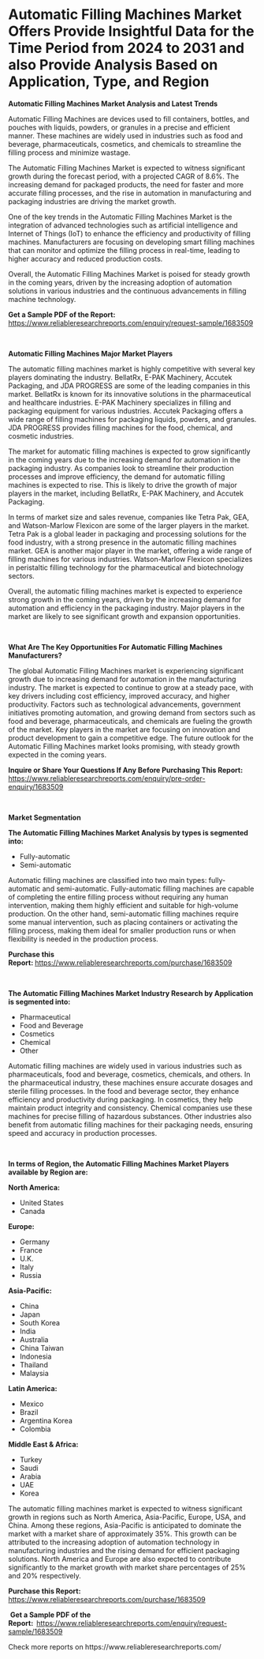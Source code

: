 <p><h1>Automatic Filling Machines Market Offers Provide Insightful Data for the Time Period from 2024 to 2031 and also Provide Analysis Based on Application, Type, and Region</h1></p><p><strong>Automatic Filling Machines Market Analysis and Latest Trends</strong></p>
<p><p>Automatic Filling Machines are devices used to fill containers, bottles, and pouches with liquids, powders, or granules in a precise and efficient manner. These machines are widely used in industries such as food and beverage, pharmaceuticals, cosmetics, and chemicals to streamline the filling process and minimize wastage.</p><p>The Automatic Filling Machines Market is expected to witness significant growth during the forecast period, with a projected CAGR of 8.6%. The increasing demand for packaged products, the need for faster and more accurate filling processes, and the rise in automation in manufacturing and packaging industries are driving the market growth.</p><p>One of the key trends in the Automatic Filling Machines Market is the integration of advanced technologies such as artificial intelligence and Internet of Things (IoT) to enhance the efficiency and productivity of filling machines. Manufacturers are focusing on developing smart filling machines that can monitor and optimize the filling process in real-time, leading to higher accuracy and reduced production costs.</p><p>Overall, the Automatic Filling Machines Market is poised for steady growth in the coming years, driven by the increasing adoption of automation solutions in various industries and the continuous advancements in filling machine technology.</p></p>
<p><strong>Get a Sample PDF of the Report:&nbsp;</strong> <a href="https://www.reliableresearchreports.com/enquiry/request-sample/1683509">https://www.reliableresearchreports.com/enquiry/request-sample/1683509</a></p>
<p>&nbsp;</p>
<p><strong>Automatic Filling Machines Major Market Players</strong></p>
<p><p>The automatic filling machines market is highly competitive with several key players dominating the industry. BellatRx, E-PAK Machinery, Accutek Packaging, and JDA PROGRESS are some of the leading companies in this market. BellatRx is known for its innovative solutions in the pharmaceutical and healthcare industries. E-PAK Machinery specializes in filling and packaging equipment for various industries. Accutek Packaging offers a wide range of filling machines for packaging liquids, powders, and granules. JDA PROGRESS provides filling machines for the food, chemical, and cosmetic industries.</p><p>The market for automatic filling machines is expected to grow significantly in the coming years due to the increasing demand for automation in the packaging industry. As companies look to streamline their production processes and improve efficiency, the demand for automatic filling machines is expected to rise. This is likely to drive the growth of major players in the market, including BellatRx, E-PAK Machinery, and Accutek Packaging.</p><p>In terms of market size and sales revenue, companies like Tetra Pak, GEA, and Watson-Marlow Flexicon are some of the larger players in the market. Tetra Pak is a global leader in packaging and processing solutions for the food industry, with a strong presence in the automatic filling machines market. GEA is another major player in the market, offering a wide range of filling machines for various industries. Watson-Marlow Flexicon specializes in peristaltic filling technology for the pharmaceutical and biotechnology sectors.</p><p>Overall, the automatic filling machines market is expected to experience strong growth in the coming years, driven by the increasing demand for automation and efficiency in the packaging industry. Major players in the market are likely to see significant growth and expansion opportunities.</p></p>
<p>&nbsp;</p>
<p><strong>What Are The Key Opportunities For Automatic Filling Machines Manufacturers?</strong></p>
<p><p>The global Automatic Filling Machines market is experiencing significant growth due to increasing demand for automation in the manufacturing industry. The market is expected to continue to grow at a steady pace, with key drivers including cost efficiency, improved accuracy, and higher productivity. Factors such as technological advancements, government initiatives promoting automation, and growing demand from sectors such as food and beverage, pharmaceuticals, and chemicals are fueling the growth of the market. Key players in the market are focusing on innovation and product development to gain a competitive edge. The future outlook for the Automatic Filling Machines market looks promising, with steady growth expected in the coming years.</p></p>
<p><strong>Inquire or Share Your Questions If Any Before Purchasing This Report:</strong> <a href="https://www.reliableresearchreports.com/enquiry/pre-order-enquiry/1683509">https://www.reliableresearchreports.com/enquiry/pre-order-enquiry/1683509</a></p>
<p>&nbsp;</p>
<p><strong>Market Segmentation</strong></p>
<p><strong>The Automatic Filling Machines Market Analysis by types is segmented into:</strong></p>
<p><ul><li>Fully-automatic</li><li>Semi-automatic</li></ul></p>
<p><p>Automatic filling machines are classified into two main types: fully-automatic and semi-automatic. Fully-automatic filling machines are capable of completing the entire filling process without requiring any human intervention, making them highly efficient and suitable for high-volume production. On the other hand, semi-automatic filling machines require some manual intervention, such as placing containers or activating the filling process, making them ideal for smaller production runs or when flexibility is needed in the production process.</p></p>
<p><strong>Purchase this Report:&nbsp;</strong><a href="https://www.reliableresearchreports.com/purchase/1683509">https://www.reliableresearchreports.com/purchase/1683509</a></p>
<p>&nbsp;</p>
<p><strong>The Automatic Filling Machines Market Industry Research by Application is segmented into:</strong></p>
<p><ul><li>Pharmaceutical</li><li>Food and Beverage</li><li>Cosmetics</li><li>Chemical</li><li>Other</li></ul></p>
<p><p>Automatic filling machines are widely used in various industries such as pharmaceuticals, food and beverage, cosmetics, chemicals, and others. In the pharmaceutical industry, these machines ensure accurate dosages and sterile filling processes. In the food and beverage sector, they enhance efficiency and productivity during packaging. In cosmetics, they help maintain product integrity and consistency. Chemical companies use these machines for precise filling of hazardous substances. Other industries also benefit from automatic filling machines for their packaging needs, ensuring speed and accuracy in production processes.</p></p>
<p>&nbsp;</p>
<p><strong>In terms of Region, the Automatic Filling Machines Market Players available by Region are:</strong></p>
<p>
    <p> <strong> North America: </strong>
        <ul>
            <li>United States</li>
            <li>Canada</li>
        </ul>
        </p> 
    <p> <strong> Europe: </strong>
        <ul>
            <li>Germany</li>
            <li>France</li>
            <li>U.K.</li>
            <li>Italy</li>
            <li>Russia</li>
        </ul>
        </p> 
    <p> <strong> Asia-Pacific: </strong>
        <ul>
            <li>China</li>
            <li>Japan</li>
            <li>South Korea</li>
            <li>India</li>
            <li>Australia</li>
            <li>China Taiwan</li>
            <li>Indonesia</li>
            <li>Thailand</li>
            <li>Malaysia</li>
        </ul>
        </p> 
    <p> <strong> Latin America: </strong>
        <ul>
            <li>Mexico</li>
            <li>Brazil</li>
            <li>Argentina Korea</li>
            <li>Colombia</li>
        </ul>
        </p> 
    <p> <strong> Middle East & Africa: </strong>
        <ul>
            <li>Turkey</li>
            <li>Saudi</li>
            <li>Arabia</li>
            <li>UAE</li>
            <li>Korea</li>
        </ul>
    </p>
    </p>
<p><p>The automatic filling machines market is expected to witness significant growth in regions such as North America, Asia-Pacific, Europe, USA, and China. Among these regions, Asia-Pacific is anticipated to dominate the market with a market share of approximately 35%. This growth can be attributed to the increasing adoption of automation technology in manufacturing industries and the rising demand for efficient packaging solutions. North America and Europe are also expected to contribute significantly to the market growth with market share percentages of 25% and 20% respectively.</p></p>
<p><strong>Purchase this Report: </strong><a href="https://www.reliableresearchreports.com/purchase/1683509">https://www.reliableresearchreports.com/purchase/1683509</a></p>
<p>&nbsp;<strong>Get a Sample PDF of the Report:&nbsp;&nbsp;</strong><a href="https://www.reliableresearchreports.com/enquiry/request-sample/1683509">https://www.reliableresearchreports.com/enquiry/request-sample/1683509</a></p>
<p><strong></strong></p>
<p>Check more reports on https://www.reliableresearchreports.com/</p>